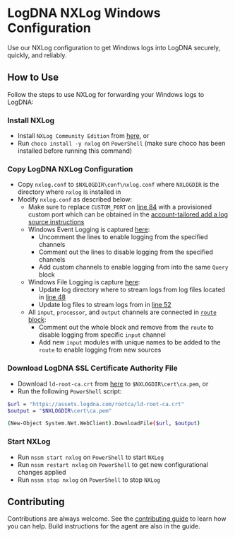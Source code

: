 # LogDNA NXLog Windows Configuration

Use our NXLog configuration to get Windows logs into LogDNA securely, quickly, and reliably.

## How to Use

Follow the steps to use NXLog for forwarding your Windows logs to LogDNA:

### Install NXLog

* Install `NXLog Community Edition` from [here](https://nxlog.co/system/files/products/files/348/nxlog-ce-2.10.2150.msi), or
* Run `choco install -y nxlog` on `PowerShell` (make sure choco has been installed before running this command)

### Copy LogDNA NXLog Configuration

* Copy `nxlog.conf` to `$NXLOGDIR\conf\nxlog.conf` where `NXLOGDIR` is the directory where `nxlog` is installed in
* Modify `nxlog.conf` as described below:
	* Make sure to replace `CUSTOM_PORT` on [line 84](https://github.com/answerbook/nxlogdna-agent/blob/master/nxlog.conf#L84) with a provisioned custom port which can be obtained in the [account-tailored add a log source instructions](https://app.logdna.com/pages/add-host)
	* Windows Event Logging is captured [here](https://github.com/answerbook/nxlogdna-agent/blob/master/nxlog.conf#L61-L73):
		* Uncomment the lines to enable logging from the specified channels
		* Comment out the lines to disable logging from the specified channels
		* Add custom channels to enable logging from into the same `Query` block
	* Windows File Logging is capture [here](https://github.com/answerbook/nxlogdna-agent/blob/master/nxlog.conf#L47-L59):
		* Update log directory where to stream logs from log files located in [line 48](https://github.com/answerbook/nxlogdna-agent/blob/master/nxlog.conf#L48)
		* Update log files to stream logs from in [line 52](https://github.com/answerbook/nxlogdna-agent/blob/master/nxlog.conf#L52)
	* All `input`, `processor`, and `output` channels are connected in [`route` block](https://github.com/answerbook/nxlogdna-agent/blob/master/nxlog.conf#L89-L91):
		* Comment out the whole block and remove from the `route` to disable logging from specific `input` channel
		* Add new `input` modules with unique names to be added to the `route` to enable logging from new sources

### Download LogDNA SSL Certificate Authority File

* Download `ld-root-ca.crt` from [here](https://assets.logdna.com/rootca/ld-root-ca.crt) to `$NXLOGDIR\cert\ca.pem`, or
* Run the following `PowerShell` script:
```bash
$url = "https://assets.logdna.com/rootca/ld-root-ca.crt"
$output = "$NXLOGDIR\cert\ca.pem"

(New-Object System.Net.WebClient).DownloadFile($url, $output)
```
	
### Start NXLog

* Run `nssm start nxlog` on `PowerShell` to start `NXLog`
* Run `nssm restart nxlog` on `PowerShell` to get new configurational changes applied
* Run `nssm stop nxlog` on `PowerShell` to stop `NXLog`

## Contributing

Contributions are always welcome. See the [contributing guide](/CONTRIBUTING.md) to learn how you can help. Build instructions for the agent are also in the guide.
